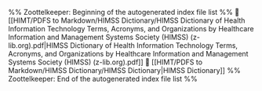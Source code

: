 %% Zoottelkeeper: Beginning of the autogenerated index file list  %%
📄 [[HIMT/PDFS to Markdown/HIMSS Dictionary/HIMSS Dictionary of Health Information Technology Terms, Acronyms, and Organizations by Healthcare Information and Management Systems Society (HIMSS) (z-lib.org).pdf|HIMSS Dictionary of Health Information Technology Terms, Acronyms, and Organizations by Healthcare Information and Management Systems Society (HIMSS) (z-lib.org).pdf]]
📄 [[HIMT/PDFS to Markdown/HIMSS Dictionary/HIMSS Dictionary|HIMSS Dictionary]]
%% Zoottelkeeper: End of the autogenerated index file list  %%
